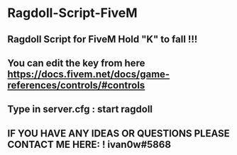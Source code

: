 # Ragdoll-Script-FiveM
Ragdoll Script for FiveM
Hold "K" to fall !!! 
-----------------------
You can edit the key from here  https://docs.fivem.net/docs/game-references/controls/#controls
---------------------------------------------------------------------------------------------------
Type in server.cfg :
start ragdoll
-----------------------
IF YOU HAVE ANY IDEAS OR QUESTIONS PLEASE CONTACT ME HERE: ! ivan0w#5868
-------------------------------------------------------------------------
